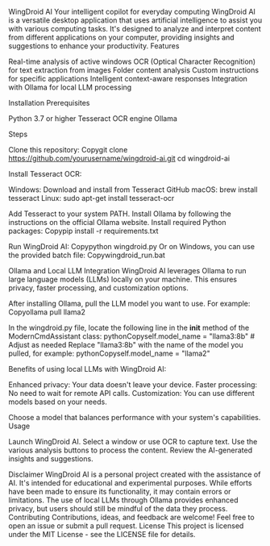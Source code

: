 WingDroid AI
Your intelligent copilot for everyday computing
WingDroid AI is a versatile desktop application that uses artificial intelligence to assist you with various computing tasks. It's designed to analyze and interpret content from different applications on your computer, providing insights and suggestions to enhance your productivity.
Features

Real-time analysis of active windows
OCR (Optical Character Recognition) for text extraction from images
Folder content analysis
Custom instructions for specific applications
Intelligent context-aware responses
Integration with Ollama for local LLM processing

Installation
Prerequisites

Python 3.7 or higher
Tesseract OCR engine
Ollama

Steps

Clone this repository:
Copygit clone https://github.com/yourusername/wingdroid-ai.git
cd wingdroid-ai

Install Tesseract OCR:

Windows: Download and install from Tesseract GitHub
macOS: brew install tesseract
Linux: sudo apt-get install tesseract-ocr


Add Tesseract to your system PATH.
Install Ollama by following the instructions on the official Ollama website.
Install required Python packages:
Copypip install -r requirements.txt

Run WingDroid AI:
Copypython wingdroid.py
Or on Windows, you can use the provided batch file:
Copywingdroid_run.bat


Ollama and Local LLM Integration
WingDroid AI leverages Ollama to run large language models (LLMs) locally on your machine. This ensures privacy, faster processing, and customization options.

After installing Ollama, pull the LLM model you want to use. For example:
Copyollama pull llama2

In the wingdroid.py file, locate the following line in the __init__ method of the ModernCmdAssistant class:
pythonCopyself.model_name = "llama3:8b"  # Adjust as needed
Replace "llama3:8b" with the name of the model you pulled, for example:
pythonCopyself.model_name = "llama2"


Benefits of using local LLMs with WingDroid AI:

Enhanced privacy: Your data doesn't leave your device.
Faster processing: No need to wait for remote API calls.
Customization: You can use different models based on your needs.

Choose a model that balances performance with your system's capabilities.
Usage

Launch WingDroid AI.
Select a window or use OCR to capture text.
Use the various analysis buttons to process the content.
Review the AI-generated insights and suggestions.

Disclaimer
WingDroid AI is a personal project created with the assistance of AI. It's intended for educational and experimental purposes. While efforts have been made to ensure its functionality, it may contain errors or limitations. The use of local LLMs through Ollama provides enhanced privacy, but users should still be mindful of the data they process.
Contributing
Contributions, ideas, and feedback are welcome! Feel free to open an issue or submit a pull request.
License
This project is licensed under the MIT License - see the LICENSE file for details.

